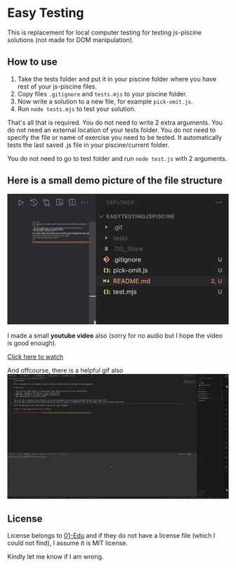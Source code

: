 # Easy Testing

This is replacement for local computer testing for testing js-piscine solutions (not made for DOM manipulation).

## How to use

1. Take the tests folder and put it in your piscine folder where you have rest of your js-piscine files.
2. Copy files `.gitignore` and `tests.mjs` to your piscine folder.
3. Now write a solution to a new file, for example `pick-omit.js`.
4. Run `node tests.mjs` to test your solution.

That's all that is required. You do not need to write 2 extra arguments. You do not need an external location of your tests folder.
You do not need to specify the file or name of exercise you need to be tested. It automatically tests the last saved .js file in your piscine/current folder.

You do not need to go to test folder and run `node test.js` with 2 arguments.

## Here is a small demo picture of the file structure

![File Structure for setting up testing](https://github.com/wtfuk/easyTestingJSPiscine/blob/main/images/fstructure.png)

I made a small **youtube video** also (sorry for no audio but I hope the video is good enough).

[Click here to watch](https://youtu.be/cu6b4J7rFlw)

And offcourse, there is a helpful gif also
![Demo in GIF](https://github.com/wtfuk/easyTestingJSPiscine/blob/main/images/howtorun.gif)

## License

License belongs to [01-Edu](https://github.com/01-edu) and if they do not have a license file (which I could not find), I assume it is MIT license.

Kindly let me know if I am wrong.
